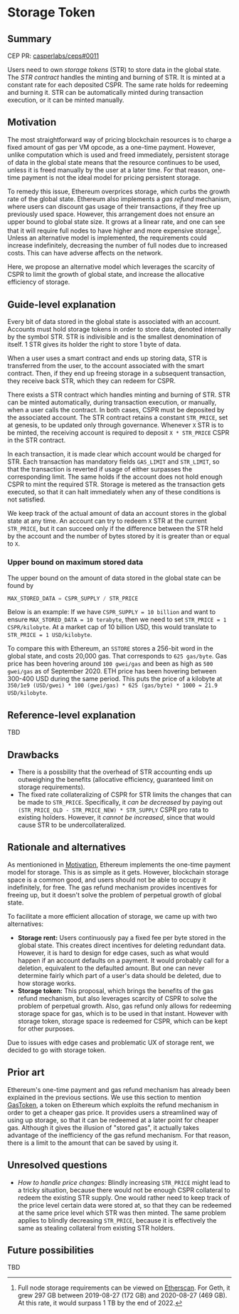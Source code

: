 # Storage Token

## Summary

[summary]: #summary

CEP PR: [casperlabs/ceps#0011](https://github.com/casperlabs/ceps/pull/0011)

Users need to own *storage tokens* (STR) to store data in the global state. The *STR contract* handles the minting and burning of STR. It is minted at a constant rate for each deposited CSPR. The same rate holds for redeeming and burning it. STR can be automatically minted during transaction execution, or it can be minted manually.

## Motivation

[motivation]: #motivation

The most straightforward way of pricing blockchain resources is to charge a fixed amount of gas per VM opcode, as a one-time payment. However, unlike computation which is used and freed immediately, persistent storage of data in the global state means that the resource continues to be used, unless it is freed manually by the user at a later time. For that reason, one-time payment is not the ideal model for pricing persistent storage.

To remedy this issue, Ethereum overprices storage, which curbs the growth rate of the global state. Ethereum also implements a *gas refund* mechanism, where users can discount gas usage of their transactions, if they free up previously used space. However, this arrangement does not ensure an upper bound to global state size. It grows at a linear rate, and one can see that it will require full nodes to have higher and more expensive storage[^1]. Unless an alternative model is implemented, the requirements could increase indefinitely, decreasing the number of full nodes due to increased costs. This can have adverse affects on the network.

Here, we propose an alternative model which leverages the scarcity of CSPR to limit the growth of global state, and increase the allocative efficiency of storage.

## Guide-level explanation

[guide-level-explanation]: #guide-level-explanation

Every bit of data stored in the global state is associated with an account. Accounts must hold storage tokens in order to store data, denoted internally by the symbol STR. STR is indivisible and is the smallest denomination of itself. 1 STR gives its holder the right to store 1 byte of data.

When a user uses a smart contract and ends up storing data, STR is transferred from the user, to the account associated with the smart contract. Then, if they end up freeing storage in a subsequent transaction, they receive back STR, which they can redeem for CSPR.

There exists a STR contract which handles minting and burning of STR. STR can be minted automatically, during transaction execution, or manually, when a user calls the contract. In both cases, CSPR must be deposited by the associated account. The STR contract retains a constant `STR_PRICE`, set at genesis, to be updated only through governance. Whenever `X` STR is to be minted, the receiving account is required to deposit `X * STR_PRICE` CSPR in the STR contract.

In each transaction, it is made clear which account would be charged for STR. Each transaction has mandatory fields `GAS_LIMIT` and `STR_LIMIT`, so that the transaction is reverted if usage of either surpasses the corresponding limit. The same holds if the account does not hold enough CSPR to mint the required STR. Storage is metered as the transaction gets executed, so that it can halt immediately when any of these conditions is not satisfied.

We keep track of the actual amount of data an account stores in the global state at any time. An account can try to redeem `X` STR at the current `STR_PRICE`, but it can succeed only if the difference between the STR held by the account and the number of bytes stored by it is greater than or equal to `X`.

### Upper bound on maximum stored data

The upper bound on the amount of data stored in the global state can be found by

```python
MAX_STORED_DATA = CSPR_SUPPLY / STR_PRICE
```

Below is an example: If we have `CSPR_SUPPLY = 10 billion` and want to ensure `MAX_STORED_DATA = 10 terabyte`, then we need to set `STR_PRICE = 1 CSPR/kilobyte`. At a market cap of 10 billion USD, this would translate to `STR_PRICE = 1 USD/kilobyte`.

To compare this with Ethereum, an `SSTORE` stores a 256-bit word in the global state, and costs 20,000 gas. That corresponds to `625 gas/byte`. Gas price has been hovering around `100 gwei/gas` and been as high as `500 gwei/gas` as of September 2020. ETH price has been hovering between 300-400 USD during the same period. This puts the price of a kilobyte at `350/1e9 (USD/gwei) * 100 (gwei/gas) * 625 (gas/byte) * 1000 ≈ 21.9 USD/kilobyte`.

## Reference-level explanation

[reference-level-explanation]: #reference-level-explanation

TBD

## Drawbacks

[drawbacks]: #drawbacks

- There is a possbility that the overhead of STR accounting ends up outweighing the benefits (allocative efficiency, guaranteed limit on storage requirements).
- The fixed rate collateralizing of CSPR for STR limits the changes that can be made to `STR_PRICE`. Specifically, it *can be decreased* by paying out `(STR_PRICE_OLD - STR_PRICE_NEW) * STR_SUPPLY` CSPR pro rata to existing holders. However, it *cannot be increased*, since that would cause STR to be undercollateralized.

## Rationale and alternatives

[rationale-and-alternatives]: #rationale-and-alternatives


As mentionioned in [Motivation](#motivation), Ethereum implements the one-time payment model for storage. This is as simple as it gets. However, blockchain storage space is a common good, and users should not be able to occupy it indefinitely, for free. The gas refund mechanism provides incentives for freeing up, but it doesn't solve the problem of perpetual growth of global state.

To facilitate a more efficient allocation of storage, we came up with two alternatives:

- **Storage rent:** Users continuously pay a fixed fee per byte stored in the global state. This creates direct incentives for deleting redundant data. However, it is hard to design for edge cases, such as what would happen if an account defaults on a payment. It would probably call for a deletion, equivalent to the defaulted amount. But one can never determine fairly which part of a user's data should be deleted, due to how storage works.
- **Storage token:** This proposal, which brings the benefits of the gas refund mechanism, but also leverages scarcity of CSPR to solve the problem of perpetual growth. Also, gas refund only allows for redeeming storage space for gas, which is to be used in that instant. However with storage token, storage space is redeemed for CSPR, which can be kept for other purposes.

Due to issues with edge cases and problematic UX of storage rent, we decided to go with storage token.


## Prior art

[prior-art]: #prior-art

Ethereum's one-time payment and gas refund mechanism has already been explained in the previous sections. We use this section to mention [GasToken](https://gastoken.io/), a token on Ethereum which exploits the refund mechanism in order to get a cheaper gas price. It provides users a streamlined way of using up storage, so that it can be redeemed at a later point for cheaper gas. Although it gives the illusion of "stored gas", it actually takes advantage of the inefficiency of the gas refund mechanism. For that reason, there is a limit to the amount that can be saved by using it.

## Unresolved questions

[unresolved-questions]: #unresolved-questions

- *How to handle price changes:* Blindly increasing `STR_PRICE` might lead to a tricky situation, because there would not be enough CSPR collateral to redeem the existing STR supply. One would rather need to keep track of the price level certain data were stored at, so that they can be redeemed at the same price level which STR was then minted. The same problem applies to blindly decreasing `STR_PRICE`, because it is effectively the same as stealing collateral from existing STR holders.

## Future possibilities

[future-possibilities]: #future-possibilities

TBD

[^1]: Full node storage requirements can be viewed on [Etherscan](https://etherscan.io/chartsync/chaindefault). For Geth, it grew 297 GB between 2019-08-27 (172 GB) and 2020-08-27 (469 GB). At this rate, it would surpass 1 TB by the end of 2022.

